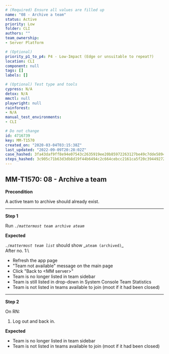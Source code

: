 ```yaml
---
# (Required) Ensure all values are filled up
name: "08 - Archive a team"
status: Active
priority: Low
folder: CLI
authors: ""
team_ownership: 
- Server Platform

# (Optional)
priority_p1_to_p4: P4 - Low-Impact (Edge or unsuitable to repeat?)
location: CLI
component: null
tags: []
labels: []

# (Optional) Test type and tools
cypress: N/A
detox: N/A
mmctl: null
playwright: null
rainforest: 
- N/A
manual_test_environments: 
- CLI

# Do not change
id: 4716739
key: MM-T1570
created_on: "2020-03-04T03:15:38Z"
last_updated: "2022-09-09T20:28:02Z"
case_hashed: 3fa43daf9ff8e94e07543c2635919ee20b85972263127be49c7dde58942d054e82fb8175a575c24858cbd154e33d0e28
steps_hashed: 3c905c71b63d3db8d19f44b6494c2c664cebcc2161ca5f20c39449272f0131d9bec453da26d8985208e7e8157ceaa4d4
---
```


<!-- (Auto-generated) Based on frontmatter's "key" and "name" -->

## MM-T1570: 08 - Archive a team

**Precondition**

A active team to archive should already exist.

---

**Step 1**

Run _`./mattermost team archive ateam`_

**Expected**

_`./mattermost team list`_ should show \_`ateam (archived)`\_\
After no. 1:\\

- Refresh the app page
- "Team not available" message on the main page
- Click "Back to \<MM server>"
- Team is no longer listed in team sidebar
- Team is still listed in drop-down in System Console Team Statistics
- Team is not listed in teams available to join (moot if it had been closed)

---

**Step 2**

On RN:

1. Log out and back in.

**Expected**

- Team is no longer listed in team sidebar
- Team is not listed in teams available to join (moot if it had been closed)
